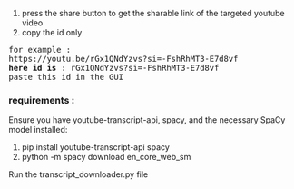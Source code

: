 1. press the share button to get the sharable link of the targeted youtube video
2. copy the id only <br>
<pre>for example : 
https://youtu.be/rGx1QNdYzvs?si=-FshRhMT3-E7d8vf
<b>here id is</b> : rGx1QNdYzvs?si=-FshRhMT3-E7d8vf
paste this id in the GUI</pre>

<h3>requirements : </h3>
Ensure you have youtube-transcript-api, spacy, and the necessary SpaCy model installed: <br>
<ol>
  <li>pip install youtube-transcript-api spacy</li>
  <li>python -m spacy download en_core_web_sm</li>
</ol>
Run the transcript_downloader.py file


